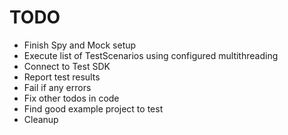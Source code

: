 # TODO

- Finish Spy and Mock setup
- Execute list of TestScenarios using configured multithreading
- Connect to Test SDK
- Report test results
- Fail if any errors
- Fix other todos in code
- Find good example project to test
- Cleanup
